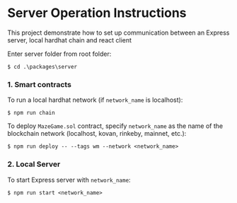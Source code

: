 # Server Operation Instructions

This project demonstrate how to set up communication between an Express server, local hardhat chain and react client

Enter server folder from root folder:
```
$ cd .\packages\server
```
### 1. Smart contracts
To run a local hardhat network (if `network_name` is localhost):
```
$ npm run chain
```
To deploy `MazeGame.sol` contract, specify `network_name` as the name of the blockchain network (localhost, kovan, rinkeby, mainnet, etc.):
```
$ npm run deploy -- --tags wm --network <network_name>
```
### 2. Local Server

To start Express server with `network_name`:
```
$ npm run start <network_name>
```



